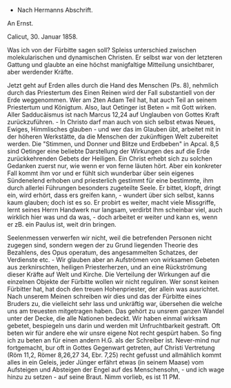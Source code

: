 + Nach Hermanns Abschrift.

An Ernst.

 Calicut, 30. Januar 1858.

Was ich von der Fürbitte sagen soll? Spleiss unterschied zwischen molekularischen und dynamischen Christen. Er selbst war von der letzteren Gattung und glaubte an eine höchst manigfaltige Mitteilung unsichtbarer, aber werdender Kräfte.

Jetzt geht auf Erden alles durch die Hand des Menschen (Ps. 8), nehmlich durch das Priestertum des Einen Reinen wird der Fall substantiell von der Erde weggenommen. Wer am 2ten Adam Teil hat, hat auch Teil an seinem Priestertum und Königtum. Also, laut Oetinger ist Beten = mit Gott wirken. Aller Sadducäismus ist nach Marcus 12,24 auf Unglauben von Gottes Kraft zurückzuführen. - In Christo darf man auch von sich selbst etwas Neues, Ewiges, Himmlisches glauben - und wer das im Glauben übt, arbeitet mit in der höheren Werkstätte, da die Menschen der zukünftigen Welt zubereitet werden. Die "Stimmen, und Donner und Blitze und Erdbeben" in Apcal. 8,5 sind Oetinger eine beliebte Darstellung der Wirkungen des auf die Erde zurückkehrenden Gebets der Heiligen. Ein Christ erhebt sich zu solchen Gedanken zuerst nur, wie wenn er von ferne läuten hört. Aber ein konkreter Fall kommt ihm vor und er fühlt sich wunderbar über sein eigenes Sündenelend erhoben und priesterlich gestimmt für eine bestimmte, ihm durch allerlei Führungen besonders zugeteilte Seele. Er bittet, klopft, dringt ein, wird erhört, dass ers greifen kann, - wundert über sich selbst, kanns kaum glauben; doch ist es so. Er probirt es weiter, macht viele Missgriffe, lernt seines Herrn Handwerk nur langsam, verdirbt Ihm scheinbar viel, auch wirklich hier was und da was, - doch arbeitet er weiter und kann es, wenn er zB. ein Paulus ist, weit drin bringen.

Seelenmessen verwerfen wir nicht, weil die betrefenden Personen nicht zugegen sind, sondern wegen der zu Grund liegenden Theorie des Bezahlens, des Opus operatum, des angesammelten Schatzes, der Verdienste etc. - Wir glauben aber an Aufströmen von wirksamen Gebeten aus zerknirschten, heiligen Priesterherzen, und an eine Rückströmung dieser Kräfte auf Welt und Kirche. Die Verteilung der Wirkungen auf die einzelnen Objekte der Fürbitte wollen wir nicht reguliren. Wer sonst keinen Fürbitter hat, hat doch den treuen Hohenpriester, der allein was ausrichtet. Nach unserem Meinen schreiben wir dies und das der Fürbitte eines Bruders zu, die vielleicht sehr lass und unkräftig war, übersehen die welche uns am treuesten mitgetragen haben. Das gehört zu unsrem ganzen Wandel unter der Decke, die alle Nationen bedeckt. Wir haben einmal wirksam gebetet, bespiegeln uns darin und werden mit Unfruchtbarkeit gestraft. Oft beten wir für andere ehe wir unsre eigene Not recht gespürt haben. So fing ich zu beten an für einen andern H.G. als der Schreiber ist. Never-mind nur fortgemacht, bur oft in Gottes Gegenwart getreten, auf Christi Vertretung (Röm 11,2, Römer 8,26,27 34, Ebr. 7,25) recht gefusst und allmählich kommt alles in ein Geleis, jeder Jünger erfährt etwas (in seinem Maase) vom Aufsteigen und Absteigen der Engel auf des Menschensohn, - und ich wage hinzu zu setzen - auf seine Braut. 
Nimm vorlieb, es ist 11 PM.

